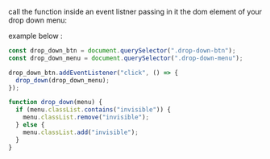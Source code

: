 call the function inside an event listner passing in it the dom element of your drop down menu:

example below :
```js
const drop_down_btn = document.querySelector(".drop-down-btn");
const drop_down_menu = document.querySelector(".drop-down-menu");

drop_down_btn.addEventListener("click", () => {
  drop_down(drop_down_menu);
});

function drop_down(menu) {
  if (menu.classList.contains("invisible")) {
    menu.classList.remove("invisible");
  } else {
    menu.classList.add("invisible");
  }
}
```
